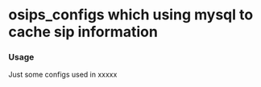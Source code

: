 # osips_configs which using mysql to cache sip information

### Usage
Just some configs used in xxxxx
